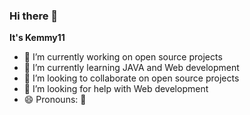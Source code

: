 ### Hi there 👋


**It's Kemmy11** 

- 🔭 I’m currently working on open source projects 
- 🌱 I’m currently learning JAVA and Web development 
- 👯 I’m looking to collaborate on open source projects 
- 🤔 I’m looking for help with Web development 
- 😄 Pronouns: 💃

